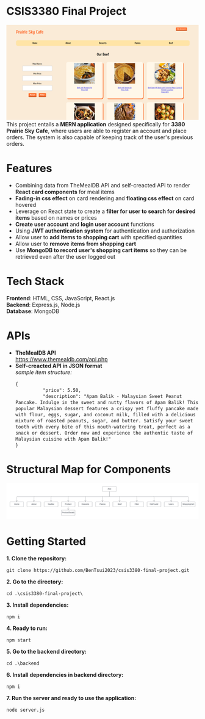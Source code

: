 # CSIS3380 Final Project
<img src="./doc/project_preview.png"  style="width: 700px">
This project entails a <b>MERN application</b> designed specifically for <b>3380 Prairie Sky Cafe</b>, where users are able to register an account and place orders. The system is also capable of keeping track of the user's previous orders.

# Features
- Combining data from TheMealDB API and self-creacted API to render **React card components** for meal items
- **Fading-in css effect** on card rendering and **floating css effect** on card hovered
- Leverage on React state to create a **filter for user to search for desired items** based on names or prices
- **Create user account** and **login user account** functions
- Using **JWT authentication system** for authentication and authorization
- Allow user to **add items to shopping cart** with specified quantities
- Allow user to **remove items from shopping cart**
- Use **MongoDB to record user's shopping cart items** so they can be retrieved even after the user logged out

# Tech Stack

**Frontend**: HTML, CSS, JavaScript, React.js <br>
**Backend**: Express.js, Node.js <br>
**Database**: MongoDB

# APIs

- **TheMealDB API** <br>
  https://www.themealdb.com/api.php
- **Self-creacted API in JSON format**<br>
  <i>sample item structure:</i>
  ```
  {
            "price": 5.50,
            "description": "Apam Balik - Malaysian Sweet Peanut Pancake. Indulge in the sweet and nutty flavors of Apam Balik! This popular Malaysian dessert features a crispy yet fluffy pancake made with flour, eggs, sugar, and coconut milk, filled with a delicious mixture of roasted peanuts, sugar, and butter. Satisfy your sweet tooth with every bite of this mouth-watering treat, perfect as a snack or dessert. Order now and experience the authentic taste of Malaysian cuisine with Apam Balik!"
  }
  ```

# Structural Map for Components
<img src="./doc/structural_map.png"  style="width: 1100px">

# Getting Started

**1. Clone the repository:** 

```
git clone https://github.com/BenTsui2023/csis3380-final-project.git
```
**2. Go to the directory:**

```
cd .\csis3380-final-project\
```

**3. Install dependencies:**

```
npm i
```

**4. Ready to run:**

```
npm start
```
**5. Go to the backend directory:**

```
cd .\backend
```

**6. Install dependencies in backend directory:**

```
npm i
```

**7. Run the server and ready to use the application:**

```
node server.js
```

